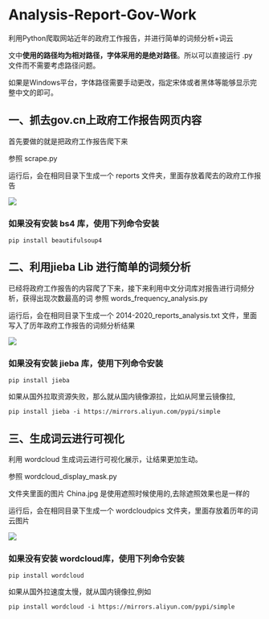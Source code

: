 # Analysis-Report-Gov-Work
利用Python爬取网站近年的政府工作报告，并进行简单的词频分析+词云

文中**使用的路径均为相对路径，字体采用的是绝对路径**。所以可以直接运行 .py 文件而不需要考虑路径问题。

如果是Windows平台，字体路径需要手动更改，指定宋体或者黑体等能够显示完整中文的即可。

## 一、抓去gov.cn上政府工作报告网页内容
首先要做的就是把政府工作报告爬下来

参照 scrape.py 

运行后，会在相同目录下生成一个 reports 文件夹，里面存放着爬去的政府工作报告

![](https://gitee.com/gsyang/Image-Hosting/raw/master/img/scrape_gov_report_example.png)


### 如果没有安装 bs4 库，使用下列命令安装
```
pip install beautifulsoup4
```

## 二、利用jieba Lib 进行简单的词频分析

已经将政府工作报告的内容爬了下来，接下来利用中文分词库对报告进行词频分析，获得出现次数最高的词
参照 words_frequency_analysis.py

运行后，会在相同目录下生成一个 2014-2020_reports_analysis.txt 文件，里面写入了历年政府工作报告的词频分析结果

![](https://gitee.com/gsyang/Image-Hosting/raw/master/img/gov_report_wordcount_example.png)

### 如果没有安装 jieba 库，使用下列命令安装

```
pip install jieba
```
如果从国外拉取资源失败，那么就从国内镜像源拉，比如从阿里云镜像拉,

```
pip install jieba -i https://mirrors.aliyun.com/pypi/simple
```

## 三、生成词云进行可视化

利用 wordcloud 生成词云进行可视化展示，让结果更加生动。

参照 wordcloud_display_mask.py

文件夹里面的图片 China.jpg 是使用遮照时候使用的,去除遮照效果也是一样的

运行后，会在相同目录下生成一个 wordcloudpics 文件夹，里面存放着历年的词云图片

![](https://gitee.com/gsyang/Image-Hosting/raw/master/img/wordcloudpics_gov_report_example.png)

### 如果没有安装 wordcloud库，使用下列命令安装
```
pip install wordcloud
```

如果从国外拉速度太慢，就从国内镜像拉,例如

```
pip install wordcloud -i https://mirrors.aliyun.com/pypi/simple
```
